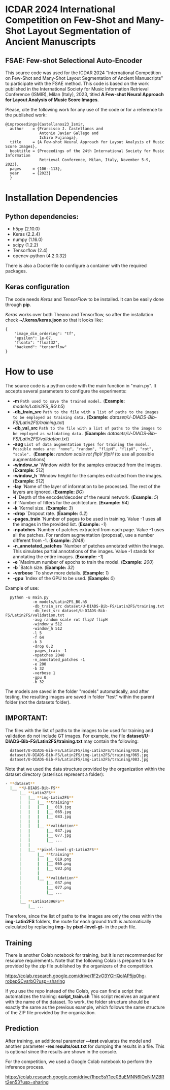 # ICDAR 2024 International Competition on Few-Shot and Many-Shot Layout Segmentation of Ancient Manuscripts
## FSAE: Few-shot Selectional Auto-Encoder

This source code was used for the ICDAR 2024 "International Competition on Few-Shot and Many-Shot Layout Segmentation of Ancient Manuscripts" to participate with the FSAE method.
This code is based on the work published in the International Society for Music Information Retrieval Conference (ISMIR), Milan (Italy), 2023, titled **A Few-shot Neural Approach for Layout Analysis of Music Score Images**.

Please, cite the following work for any use of the code or for a reference to the published work:

```
@inproceedings{Castellanos23_Ismir,
  author    = {Francisco J. Castellanos and
               Antonio Javier Gallego and
               Ichiro Fujinaga},
  title     = {A Few-shot Neural Approach for Layout Analysis of Music Score Images},
  booktitle = {Proceedings of the 24th International Society for Music Information
               Retrieval Conference, Milan, Italy, November 5-9, 2023},
  pages     = {106--113},
  year      = {2023}
  }
```

# Installation Dependencies

## Python dependencies:

  * h5py (2.10.0)
  * Keras (2.2.4)
  * numpy (1.16.0)
  * scipy (1.2.2)
  * Tensorflow (2.4)
  * opencv-python (4.2.0.32)

There is also a Dockerfile to configure a container with the required packages. 

## Keras configuration

The code needs *Keras* and *TensorFlow* to be installed. It can be easily done through **pip**. 

*Keras* works over both Theano and Tensorflow, so after the installation check **~/.keras/keras.json** so that it looks like:

~~~
{
    "image_dim_ordering": "tf",
    "epsilon": 1e-07,
    "floatx": "float32",
    "backend": "tensorflow"
}
~~~

# How to use
The source code is a python code with the main function in "main.py".
It accepts several parameters to configure the experiments:
  * **-m** `Path used to save the trained model.` (**Example:** *models/Latin2FS_BG.h5*)
  * **-db_train_src** `Path to the file with a list of paths to the images to be employed as training data.` (**Example:** *dataset/U-DIADS-Bib-FS/Latin2FS/training.txt*)
  * **-db_val_src** `Path to the file with a list of paths to the images to be employed as validating data.` (**Example:** *datasets/U-DIADS-Bib-FS/Latin2FS/validation.txt*)
  * **-aug** `List of data augmentation types for training the model. Possible modes are: "none", "random", "flipH", "flipV", "rot", "scale". `(**Example:** *random scale rot flipV flipH* (to use all possible augmentations)
  * **-window_w** `Window width for the samples extracted from the images. (**Example:** *512*)
  * **-window_h** `Window height for the samples extracted from the images. (**Example:** *512*)
  * **-lay** `Name of the layer of information to be processed. The rest of the layers are ignored. (**Example:** *BG*)
  * **-l** `Depth of the encoder/decoder of the neural network. (**Example:** *5*)
  * **-f** `Number of filters for the architecture. (**Example:** *64*)
  * **-k** `Kernel size. (**Example:** *3*)
  * **-drop** `Dropout rate. (**Example:** *0.2*)
  * **-pages_train** `Number of pages to be used in training. Value -1 uses all the images in the provided list. (**Example:** *-1*)
  * **-npatches** `Number of patches extracted from each page. Value -1 uses all the patches. For random augmentation (proposal), use a number different from -1. (**Example:** *2048*)
  * **-n_annotated_patches** `Number of patches annotated within the image. This simulates partial annotations of the images. Value -1 stands for annotating the entire images. (**Example:** *-1*)
  * **-e** `Maximum number of epochs to train the model. (**Example:** *200*)
  * **-b** `Batch size. (**Example:** *32*)
  * **-verbose** `To show more details. (**Example:** *1*)
  * **-gpu** `Index of the GPU to be used. (**Example:** *0*)
  

Example of use:

~~~
  python -u main.py
            -m models/Latin2FS_BG.h5
            -db_train_src dataset/U-DIADS-Bib-FS/Latin2FS/training.txt 
            -db_test_src dataset/U-DIADS-Bib-FS/Latin2FS/validation.txt  
            -aug random scale rot flipV flipH
            -window_w 512  
            -window_h 512 
            -l 5  
            -f 64  
            -k 3  
            -drop 0.2  
            -pages_train -1  
            -npatches 2048  
            -n_annotated_patches -1  
            -e 200  
            -b 32
            -verbose 1
            -gpu 0
            -b 32
~~~

The models are saved in the folder "models" automatically, and after testing, the resulting images are saved in folder "test" within the parent folder (not the datasets folder). 

## IMPORTANT:
The files with the list of paths to the images to be used for training and validation do not include GT images.
For example, the file **dataset/U-DIADS-Bib-FS/Latin2FS/training.txt** may contain the following:
~~~
  dataset/U-DIADS-Bib-FS/Latin2FS/img-Latin2FS/training/019.jpg
  dataset/U-DIADS-Bib-FS/Latin2FS/img-Latin2FS/training/065.jpg
  dataset/U-DIADS-Bib-FS/Latin2FS/img-Latin2FS/training/083.jpg
~~~

Note that we used the data structure provided by the organization within the dataset directory (asteriscs represent a folder):
~~~bash
- **dataset**
  |__ **U-DIADS-Bib-FS**
      |__ **Latin2FS**
      |   |__ **img-Latin2FS**
      |   |   |__ **training**
      |   |   |   |__ 019.jpg
      |   |   |   |__ 065.jpg
      |   |   |   |__ 083.jpg
      |   |   |
      |   |   |__ **validation**
      |   |       |__ 037.jpg
      |   |       |__ 077.jpg
      |   |       |__ ...
      |   |
      |   |__ **pixel-level-gt-Latin2FS**
      |       |__ **training**
      |       |   |__ 019.png
      |       |   |__ 065.png
      |       |   |__ 083.png
      |       |
      |       |__ **validation**
      |           |__ 037.png
      |           |__ 077.png
      |           |__ ...
      |    
      |__ **Latin14396FS**
          |__ ...
~~~


 Therefore, since the list of paths to the images are only the ones within the **img-Latin2FS** folders, the route for each ground truth is automatically calculated by replacing **img-** by **pixel-level-gt-** in the path file.
 


## Training
There is another Colab notebook for training, but it is not recommended for resource requirements. Note that the following Colab is prepared to be provided by the zip file published by the organizers of the competition. 

https://colab.research.google.com/drive/1F2vO3YGHQoIAP5jp0hg-robepSCysrbO?usp=sharing

If you use the repo instead of the Colab, you can find a script that automatizes the training: **script_train.sh**
This script receives an argument with the name of the dataset. To work, the folder structure should be exactly the same as the previous example, which follows the same structure of the ZIP file provided by the organization. 


## Prediction
After training, an additional parameter **--test** evaluates the model and another parameter **-res results/out.txt** for dumping the results in a file. This is optional since the results are shown in the console.

For the competition, we used a Google Colab notebook to perform the inference process.

https://colab.research.google.com/drive/1hpc5sY1ee0BuEMNN6IOxNlMZBRt2en53?usp=sharing 


